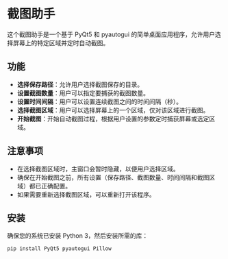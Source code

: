 # 截图助手

这个截图助手是一个基于 PyQt5 和 pyautogui 的简单桌面应用程序，允许用户选择屏幕上的特定区域并定时自动截图。

## 功能

- **选择保存路径**：允许用户选择截图保存的目录。
- **设置截图数量**：用户可以指定要捕获的截图数量。
- **设置时间间隔**：用户可以设置连续截图之间的时间间隔（秒）。
- **选择截图区域**：用户可以选择屏幕上的一个区域，仅对该区域进行截图。
- **开始截图**：开始自动截图过程，根据用户设置的参数定时捕获屏幕或选定区域。

## 注意事项
- 在选择截图区域时，主窗口会暂时隐藏，以便用户选择区域。
- 确保在开始截图之前，所有设置（保存路径、截图数量、时间间隔和截图区域）都已正确配置。
- 如果需要重新选择截图区域，可以重新打开该程序。

## 安装

确保您的系统已安装 Python 3，然后安装所需的库：

```bash
pip install PyQt5 pyautogui Pillow